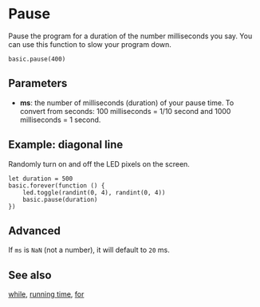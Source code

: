 # Pause

Pause the program for a duration of the number milliseconds you say. 
You can use this function to slow your program down.

```sig
basic.pause(400)
```

## Parameters

* **ms**: the number of milliseconds (duration) of your pause time. To convert from seconds: 100 milliseconds = 1/10 second and 1000 milliseconds = 1 second.

## Example: diagonal line

Randomly turn on and off the LED pixels on the screen.

```blocks
let duration = 500
basic.forever(function () {
    led.toggle(randint(0, 4), randint(0, 4))
    basic.pause(duration)
})
```

## Advanced

If `ms` is `NaN` (not a number), it will default to `20` ms.

## See also

[while](/blocks/loops/while), [running time](/reference/input/running-time), [for](/blocks/loops/for)

